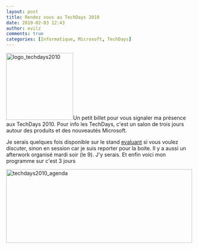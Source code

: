 ```yaml
---
layout: post
title: Rendez vous au TechDays 2010
date: 2010-02-03 12:43
author: evilz
comments: true
categories: [Informatique, Microsoft, TechDays]
---
```

<img class="alignleft size-medium wp-image-569 shadow" title="logo_techdays2010" src="http://www.evilznet.com/wp-content/uploads/logo_techdays2010-300x300.png" alt="logo_techdays2010" width="180" height="180" />Un petit billet pour vous signaler ma présence aux TechDays 2010.
Pour info les TechDays, c'est un salon de trois jours autour des produits et des nouveautés Microsoft.

Je serais quelques fois disponible sur le stand <a href="http://www.evaluant.com" target="_blank">evaluant</a> si vous voulez discuter, sinon en session car je suis reporter pour la boite.
Il y a aussi un afterwork organisé mardi soir (le 9). J'y serais.
Et enfin voici mon programme sur c'est 3 jours

<a title="techdays2010_agenda de evilz, sur Flickr" href="http://www.flickr.com/photos/evilznet/4324846601/"><img src="http://farm3.static.flickr.com/2770/4324846601_5905bff90a.jpg" alt="techdays2010_agenda" width="500" height="198" /></a>
